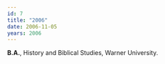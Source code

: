 ```yaml
---
id: 7
title: "2006"
date: 2006-11-05
years: 2006
---
```

 __B.A.__, History and Biblical Studies, Warner University.
